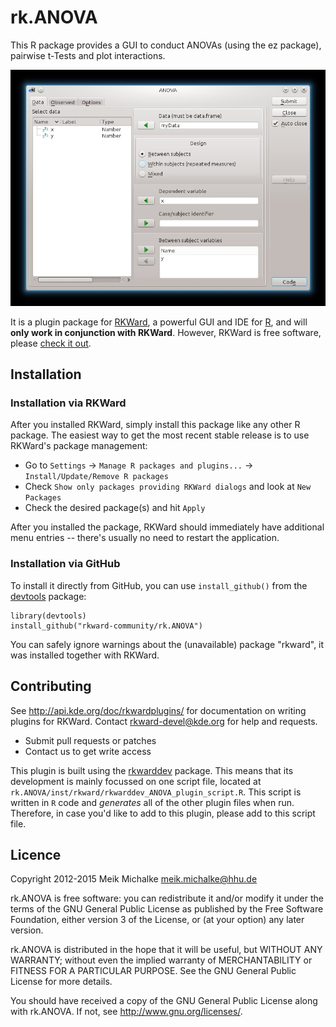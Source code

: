 # rk.ANOVA

This R package provides a GUI to conduct ANOVAs (using the ez package), pairwise t-Tests and plot interactions.

![rk.ANOVA main tab](/inst/screenshots/main_tab.jpeg?raw=true "rk.ANOVA main tab")

It is a plugin package for [RKWard](https://rkward.kde.org), a powerful GUI and IDE for [R](https://r-project.org),
and will **only work in conjunction with RKWard**. However, RKWard is free software, please
[check it out](https://rkward.kde.org).

## Installation

### Installation via RKWard

After you installed RKWard, simply install this package like any other R package. The easiest way to get the most
recent stable release is to use RKWard's package management:

- Go to `Settings` -> `Manage R packages and plugins...` -> `Install/Update/Remove R packages`
- Check `Show only packages providing RKWard dialogs` and look at `New Packages`
- Check the desired package(s) and hit `Apply`

After you installed the package, RKWard should immediately have additional menu entries -- there's
usually no need to restart the application.

### Installation via GitHub

To install it directly from GitHub, you can use `install_github()` from the [devtools](https://github.com/hadley/devtools) package:

```
library(devtools)
install_github("rkward-community/rk.ANOVA")
```

You can safely ignore warnings about the (unavailable) package "rkward", it was installed together with RKWard.
 
## Contributing

See http://api.kde.org/doc/rkwardplugins/ for documentation on writing plugins for RKWard.
Contact rkward-devel@kde.org for help and requests.

- Submit pull requests or patches
- Contact us to get write access

This plugin is built using the [rkwarddev](https://files.kde.org/rkward/R/pckg/rkwarddev/index.html) package. This means that its development is mainly focussed on one
script file, located at `rk.ANOVA/inst/rkward/rkwarddev_ANOVA_plugin_script.R`. This script is written in `R` code and *generates*
all of the other plugin files when run. Therefore, in case you'd like to add to this plugin, please add to this script file.

## Licence

Copyright 2012-2015 Meik Michalke <meik.michalke@hhu.de>

rk.ANOVA is free software: you can redistribute it and/or modify
it under the terms of the GNU General Public License as published by
the Free Software Foundation, either version 3 of the License, or
(at your option) any later version.

rk.ANOVA is distributed in the hope that it will be useful,
but WITHOUT ANY WARRANTY; without even the implied warranty of
MERCHANTABILITY or FITNESS FOR A PARTICULAR PURPOSE.  See the
GNU General Public License for more details.

You should have received a copy of the GNU General Public License
along with rk.ANOVA.  If not, see <http://www.gnu.org/licenses/>.
